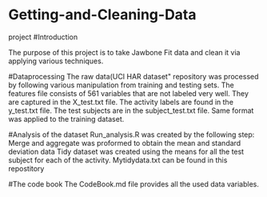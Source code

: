 Getting-and-Cleaning-Data
=========================

project
#Introduction

The purpose of this project is to take Jawbone Fit data and clean it via applying
various techniques.

#Dataprocessing
The raw data(UCI HAR dataset" repository was processed by following various manipulation
from training and testing sets. The features file consists of 561 variables that are not labeled very well. 
They are captured in the X_test.txt file. The activity labels are found in the y_test.txt file.  The test subjects
are in the subject_test.txt file. Same format was applied to the training dataset.



#Analysis of the dataset
Run_analysis.R was created by the following step:
  Merge and aggregate was proformed to obtain the mean and standard deviation data
  Tidy dataset was created using the means for all the test subject for each of the activity.
  Mytidydata.txt can be found in this repostitory

#The code book
The CodeBook.md file provides all the used data variables.
